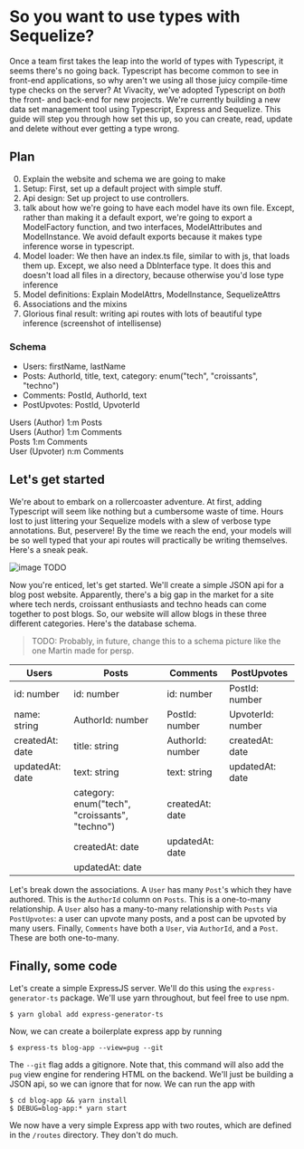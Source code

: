 # So you want to use types with Sequelize?

Once a team first takes the leap into the world of types with Typescript, it seems there's no going back. Typescript has become common to see in front-end applications, so why aren't we using all those juicy compile-time type checks on the server? At Vivacity, we've adopted Typescript on *both* the front- and back-end for new projects. We're currently building a new data set management tool using Typescript, Express and Sequelize. This guide will step you through how set this up, so you can create, read, update and delete without ever getting a type wrong.

## Plan

0. Explain the website and schema we are going to make
1. Setup: First, set up a default project with simple stuff.
2. Api design: Set up project to use controllers.
3. talk about how we're going to have each model have its own file. Except, rather than making it a default export, we're going to export a ModelFactory function, and two interfaces, ModelAttributes and ModelInstance. We avoid default exports because it makes type inference worse in typescript.
4. Model loader: We then have an index.ts file, similar to with js, that loads them up. Except, we also need a DbInterface type. It does this and doesn't load all files in a directory, because otherwise you'd lose type inference
5. Model definitions: Explain ModelAttrs, ModelInstance, SequelizeAttrs
6. Associations and the mixins
7. Glorious final result: writing api routes with lots of beautiful type inference (screenshot of intellisense)

### Schema

 - Users: firstName, lastName
 - Posts: AuthorId, title, text, category: enum("tech", "croissants", "techno")
 - Comments: PostId, AuthorId, text
 - PostUpvotes: PostId, UpvoterId

Users (Author) 1:m Posts  
Users (Author) 1:m Comments  
Posts 1:m Comments  
User (Upvoter) n:m Comments  

## Let's get started

We're about to embark on a rollercoaster adventure. At first, adding Typescript will seem like nothing but a cumbersome waste of time. Hours lost to just littering your Sequelize models with a slew of verbose type annotations. But, peservere! By the time we reach the end, your models will be so well typed that your api routes will practically be writing themselves. Here's a sneak peak.

![image TODO][todo]

Now you're enticed, let's get started. We'll create a simple JSON api for a blog post website. Apparently, there's a big gap in the market for a site where tech nerds, croissant enthusiasts and techno heads can come together to post blogs. So, our website will allow blogs in these three different categories. Here's the database schema.

> TODO: Probably, in future, change this to a schema picture like the one Martin made for persp.


| Users           | Posts                                          | Comments         | PostUpvotes       |
|-----------------|------------------------------------------------|------------------|-------------------|
| id: number      | id: number                                     | id: number       | PostId: number    |
| name: string    | AuthorId: number                               | PostId: number   | UpvoterId: number |
| createdAt: date | title: string                                  | AuthorId: number | createdAt: date   |
| updatedAt: date | text: string                                   | text: string     | updatedAt: date   |
|                 | category: enum("tech", "croissants", "techno") | createdAt: date  |                   |
|                 | createdAt: date                                | updatedAt: date  |                   |
|                 | updatedAt: date                                |                  |                   |


Let's break down the associations. A `User` has many `Post`'s which they have authored. This is the `AuthorId` column on `Posts`. This is a one-to-many relationship. A `User` also has a many-to-many relationship with `Posts` via `PostUpvotes`: a user can upvote many posts, and a post can be upvoted by many users. Finally, `Comments` have both a `User`, via `AuthorId`, and a `Post`. These are both one-to-many.

## Finally, some code

Let's create a simple ExpressJS server. We'll do this using the `express-generator-ts` package. We'll use yarn throughout, but feel free to use npm.

```shell
$ yarn global add express-generator-ts
```

Now, we can create a boilerplate express app by running

```shell
$ express-ts blog-app --view=pug --git
```

The `--git` flag adds a gitignore. Note that, this command will also add the `pug` view engine for rendering HTML on the backend. We'll just be building a JSON api, so we can ignore that for now. We can run the app with

```shell
$ cd blog-app && yarn install
$ DEBUG=blog-app:* yarn start
```

We now have a very simple Express app with two routes, which are defined in the `/routes` directory. They don't do much. 




[todo]: https://i.imgur.com/OvMZBs9.jpg
